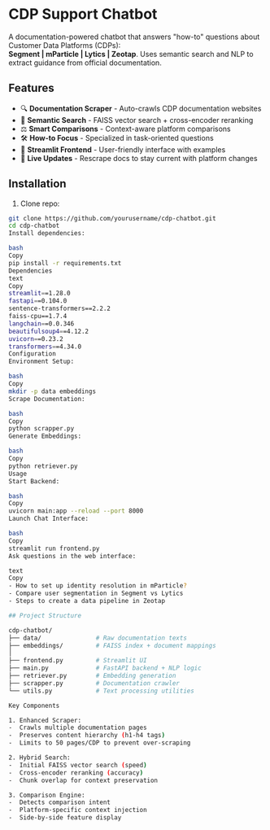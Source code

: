 # CDP Support Chatbot

A documentation-powered chatbot that answers "how-to" questions about Customer Data Platforms (CDPs):  
**Segment | mParticle | Lytics | Zeotap**. Uses semantic search and NLP to extract guidance from official documentation.


## Features

- 🔍 **Documentation Scraper** - Auto-crawls CDP documentation websites
- 🤖 **Semantic Search** - FAISS vector search + cross-encoder reranking
- ⚖️ **Smart Comparisons** - Context-aware platform comparisons
- 🛠️ **How-to Focus** - Specialized in task-oriented questions
- 🚀 **Streamlit Frontend** - User-friendly interface with examples
- 🔄 **Live Updates** - Rescrape docs to stay current with platform changes

## Installation

1. Clone repo:
```bash
git clone https://github.com/yourusername/cdp-chatbot.git
cd cdp-chatbot
Install dependencies:

bash
Copy
pip install -r requirements.txt
Dependencies
text
Copy
streamlit==1.28.0
fastapi==0.104.0
sentence-transformers==2.2.2
faiss-cpu==1.7.4
langchain==0.0.346
beautifulsoup4==4.12.2
uvicorn==0.23.2
transformers==4.34.0
Configuration
Environment Setup:

bash
Copy
mkdir -p data embeddings
Scrape Documentation:

bash
Copy
python scrapper.py
Generate Embeddings:

bash
Copy
python retriever.py
Usage
Start Backend:

bash
Copy
uvicorn main:app --reload --port 8000
Launch Chat Interface:

bash
Copy
streamlit run frontend.py
Ask questions in the web interface:

text
Copy
- How to set up identity resolution in mParticle?
- Compare user segmentation in Segment vs Lytics
- Steps to create a data pipeline in Zeotap

## Project Structure

cdp-chatbot/
├── data/               # Raw documentation texts
├── embeddings/         # FAISS index + document mappings
│
├── frontend.py         # Streamlit UI
├── main.py             # FastAPI backend + NLP logic
├── retriever.py        # Embedding generation
├── scrapper.py         # Documentation crawler
└── utils.py            # Text processing utilities

Key Components

1. Enhanced Scraper:
-  Crawls multiple documentation pages
-  Preserves content hierarchy (h1-h4 tags)
-  Limits to 50 pages/CDP to prevent over-scraping

2. Hybrid Search:
-  Initial FAISS vector search (speed)
-  Cross-encoder reranking (accuracy)
-  Chunk overlap for context preservation

3. Comparison Engine:
-  Detects comparison intent
-  Platform-specific context injection
-  Side-by-side feature display
